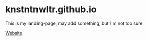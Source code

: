 # knstntnwltr.github.io

This is my landing-page, may add something, but I'm not too sure

[Website](https://knstntnwltr.github.io/)